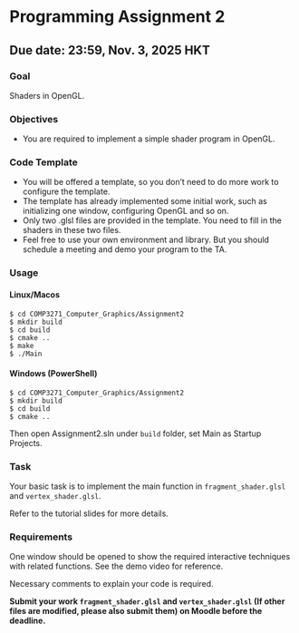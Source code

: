 # Programming Assignment 2
## Due date: 23:59, Nov. 3, 2025 HKT

### Goal
Shaders in OpenGL.

### Objectives
- You are required to implement a simple shader program in OpenGL.

### Code Template
- You will be offered a template, so you don’t need to do more work to configure the template.
- The template has already implemented some initial work, such as initializing one window, configuring
OpenGL and so on.
- Only two .glsl files are provided in the template. You need to fill in the shaders in these two files.
- Feel free to use your own environment and library. But you should schedule a meeting and demo your
  program to the TA.

### Usage
#### Linux/Macos
```shell
$ cd COMP3271_Computer_Graphics/Assignment2
$ mkdir build
$ cd build
$ cmake ..
$ make
$ ./Main
```
#### Windows (PowerShell)
```shell
$ cd COMP3271_Computer_Graphics/Assignment2
$ mkdir build
$ cd build
$ cmake ..
```

Then open Assignment2.sln under `build` folder, set Main as Startup Projects.

### Task
Your basic task is to implement the main function in `fragment_shader.glsl` and `vertex_shader.glsl`.

Refer to the tutorial slides for more details.

### Requirements

One window should be opened to show the required interactive techniques with related functions. See the
demo video for reference.

Necessary comments to explain your code is required.

**Submit your work `fragment_shader.glsl` and `vertex_shader.glsl` (If other files are modified, please also submit them) on Moodle before the deadline.**